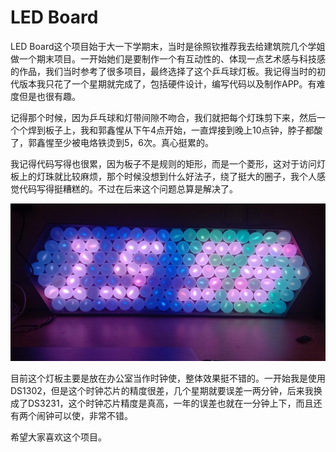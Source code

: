 # LED Board

LED Board这个项目始于大一下学期末，当时是徐照钦推荐我去给建筑院几个学姐做一个期末项目。一开始她们是要制作一个有互动性的、体现一点艺术感与科技感的作品，我们当时参考了很多项目，最终选择了这个乒乓球灯板。我记得当时的初代版本我只花了一个星期就完成了，包括硬件设计，编写代码以及制作APP。有难度但是也很有趣。

记得那个时候，因为乒乓球和灯带间隙不吻合，我们就把每个灯珠剪下来，然后一个个焊到板子上，我和郭鑫惺从下午4点开始，一直焊接到晚上10点钟，脖子都酸了，郭鑫惺至少被电烙铁烫到5，6次。真心挺累的。

我记得代码写得也很累，因为板子不是规则的矩形，而是一个菱形，这对于访问灯板上的灯珠就比较麻烦，那个时候没想到什么好法子，绕了挺大的圈子，我个人感觉代码写得挺糟糕的。不过在后来这个问题总算是解决了。

![LED Board](Images/0-1.jpg)

目前这个灯板主要是放在办公室当作时钟使，整体效果挺不错的。一开始我是使用DS1302，但是这个时钟芯片的精度很差，几个星期就要误差一两分钟，后来我换成了DS3231，这个时钟芯片精度是真高，一年的误差也就在一分钟上下，而且还有两个闹钟可以使，非常不错。

希望大家喜欢这个项目。
